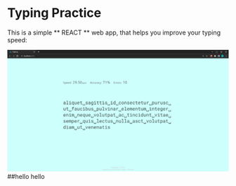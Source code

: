 # Typing Practice

This is a simple ** REACT ** web app, that helps you improve your typing speed:

![home](/images/home.png)
##hello
hello
